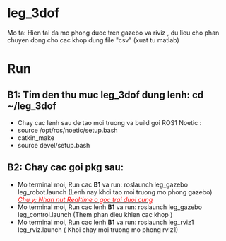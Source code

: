 # leg_3dof
Mo ta: Hien tai da mo phong duoc tren gazebo va riviz , du lieu cho phan chuyen dong cho cac khop dung file "csv" (xuat tu matlab)

# Run
## B1: Tim den thu muc leg_3dof dung lenh: cd ~/leg_3dof
  + Chay cac lenh sau de tao moi truong va build goi ROS1 Noetic : 
  + source /opt/ros/noetic/setup.bash
  + catkin_make
  + source devel/setup.bash
## B2: Chay cac goi pkg sau:
- Mo terminal moi, Run cac **B1** va run: roslaunch leg_gazebo leg_robot.launch  (Lenh nay khoi tao moi truong mo phong gazebo)  
_<ins><font color="red">Chu y: Nhan nut Realtime o goc trai duoi cung</font></ins>_
- Mo terminal moi, Run cac lenh **B1** va run: roslaunch leg_gazebo leg_control.launch (Them phan dieu khien cac khop )
- Mo terminal moi, Run cac lenh **B1** va run: roslaunch leg_rviz1 leg_rviz.launch ( Khoi chay moi truong mo phong rviz1)
